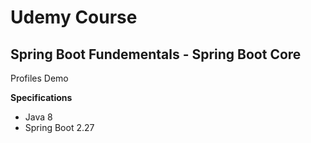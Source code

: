 # Udemy Course

## Spring Boot Fundementals - Spring Boot Core

Profiles Demo

**Specifications**
* Java 8
* Spring Boot 2.27
